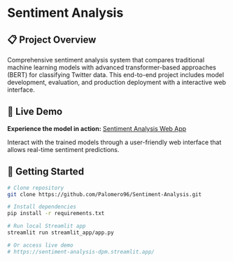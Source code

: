 # Sentiment Analysis
## 📋 Project Overview
Comprehensive sentiment analysis system that compares traditional machine learning models with advanced transformer-based approaches (BERT) for classifying Twitter data. This end-to-end project includes model development, evaluation, and production deployment with a interactive web interface.

## 🚀 Live Demo
**Experience the model in action:** [Sentiment Analysis Web App](https://sentiment-analysis-dpm.streamlit.app/)

Interact with the trained models through a user-friendly web interface that allows real-time sentiment predictions.

## 🚀 Getting Started
```bash
# Clone repository
git clone https://github.com/Palomero96/Sentiment-Analysis.git

# Install dependencies
pip install -r requirements.txt

# Run local Streamlit app
streamlit run streamlit_app/app.py

# Or access live demo
# https://sentiment-analysis-dpm.streamlit.app/

``` 
